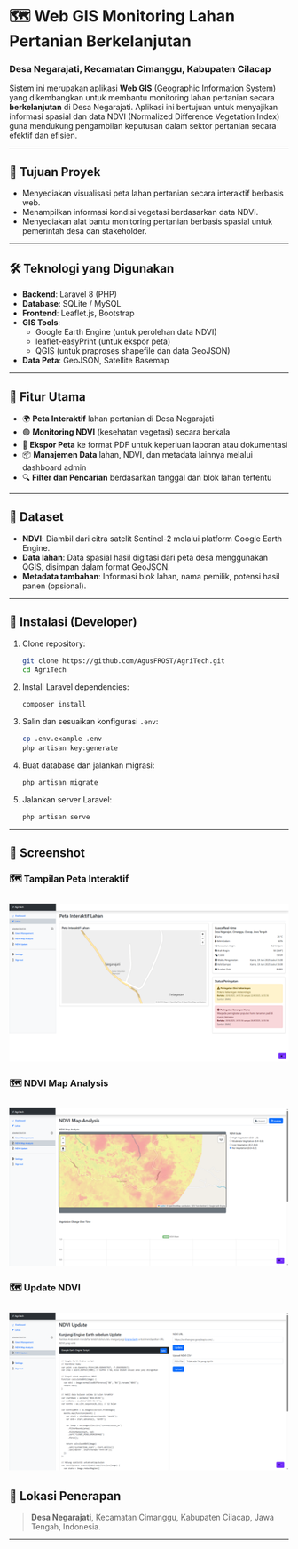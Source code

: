 # 🗺️ Web GIS Monitoring Lahan Pertanian Berkelanjutan  
### Desa Negarajati, Kecamatan Cimanggu, Kabupaten Cilacap

Sistem ini merupakan aplikasi **Web GIS** (Geographic Information System) yang dikembangkan untuk membantu monitoring lahan pertanian secara **berkelanjutan** di Desa Negarajati. Aplikasi ini bertujuan untuk menyajikan informasi spasial dan data NDVI (Normalized Difference Vegetation Index) guna mendukung pengambilan keputusan dalam sektor pertanian secara efektif dan efisien.

---

## 🎯 Tujuan Proyek

- Menyediakan visualisasi peta lahan pertanian secara interaktif berbasis web.
- Menampilkan informasi kondisi vegetasi berdasarkan data NDVI.
- Menyediakan alat bantu monitoring pertanian berbasis spasial untuk pemerintah desa dan stakeholder.

---

## 🛠️ Teknologi yang Digunakan

- **Backend**: Laravel 8 (PHP)
- **Database**: SQLite / MySQL
- **Frontend**: Leaflet.js, Bootstrap
- **GIS Tools**:  
  - Google Earth Engine (untuk perolehan data NDVI)
  - leaflet-easyPrint (untuk ekspor peta)
  - QGIS (untuk praproses shapefile dan data GeoJSON)
- **Data Peta**: GeoJSON, Satellite Basemap

---

## 🌱 Fitur Utama

- 🌍 **Peta Interaktif** lahan pertanian di Desa Negarajati  
- 🟢 **Monitoring NDVI** (kesehatan vegetasi) secara berkala  
- 🧾 **Ekspor Peta** ke format PDF untuk keperluan laporan atau dokumentasi  
- 📦 **Manajemen Data** lahan, NDVI, dan metadata lainnya melalui dashboard admin  
- 🔍 **Filter dan Pencarian** berdasarkan tanggal dan blok lahan tertentu  

---

## 🧪 Dataset

- **NDVI**: Diambil dari citra satelit Sentinel-2 melalui platform Google Earth Engine.
- **Data lahan**: Data spasial hasil digitasi dari peta desa menggunakan QGIS, disimpan dalam format GeoJSON.
- **Metadata tambahan**: Informasi blok lahan, nama pemilik, potensi hasil panen (opsional).

---

## 🚀 Instalasi (Developer)

1. Clone repository:
   ```bash
   git clone https://github.com/AgusFROST/AgriTech.git
   cd AgriTech
    ````

2. Install Laravel dependencies:

   ```bash
   composer install
   ```

3. Salin dan sesuaikan konfigurasi `.env`:

   ```bash
   cp .env.example .env
   php artisan key:generate
   ```

4. Buat database dan jalankan migrasi:

   ```bash
   php artisan migrate
   ```

5. Jalankan server Laravel:

   ```bash
   php artisan serve
   ```

---

## 📸 Screenshot 


### 🗺️ Tampilan Peta Interaktif
![Peta Interaktif](public/assets/img/map.png)
---

### 🗺️ NDVI Map Analysis
![Peta Interaktif](public/assets/img/ndvi.png)
---

### 🗺️ Update NDVI
![Peta Interaktif](public/assets/img/upndvi.png)
---

## 📍 Lokasi Penerapan

> **Desa Negarajati**, Kecamatan Cimanggu, Kabupaten Cilacap, Jawa Tengah, Indonesia.

---

